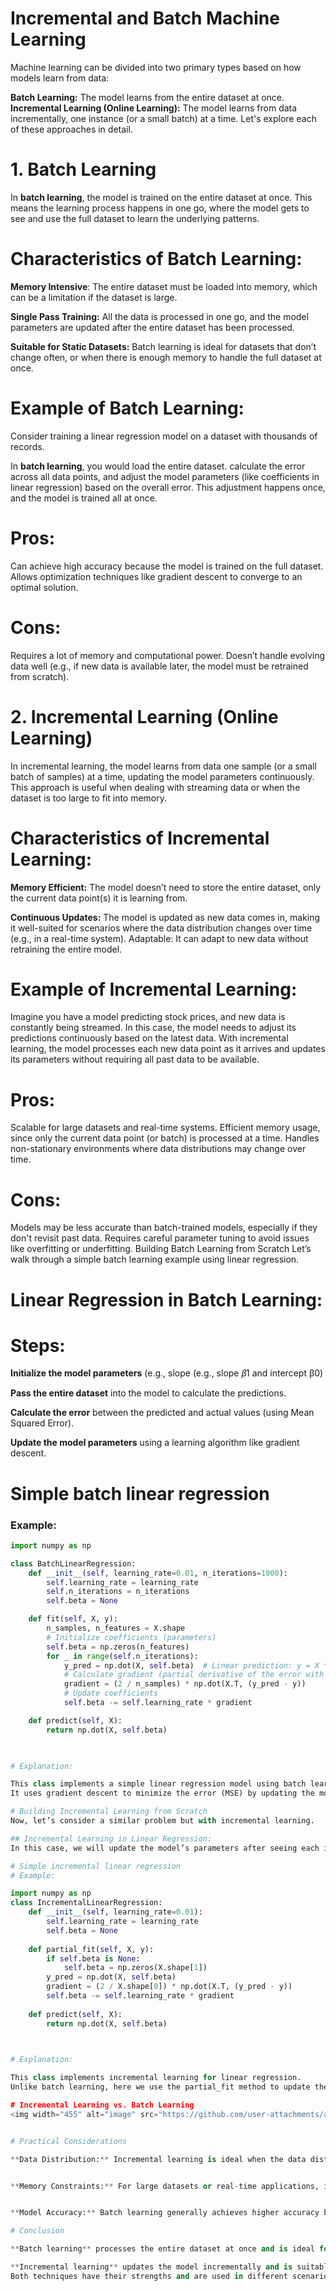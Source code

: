 # Incremental and Batch Machine Learning

Machine learning can be divided into two primary types based on how models learn from data:

**Batch Learning:** The model learns from the entire dataset at once.
**Incremental Learning (Online Learning):** The model learns from data incrementally, one instance (or a small batch) at a time.
Let's explore each of these approaches in detail.

# 1. Batch Learning
In **batch learning**, the model is trained on the entire dataset at once. This means the learning process happens in one go, where the model gets to see and use the full dataset to learn the underlying patterns.

# Characteristics of Batch Learning:
**Memory Intensive**: The entire dataset must be loaded into memory, which can be a limitation if the dataset is large.  

**Single Pass Training:** All the data is processed in one go, and the model parameters are updated after the entire dataset has been processed.  

**Suitable for Static Datasets:** Batch learning is ideal for datasets that don’t change often, or when there is enough memory to handle the full dataset at once.  

# Example of Batch Learning:
Consider training a linear regression model on a dataset with thousands of records.


In **batch learning**, you would load the entire dataset.
calculate the error across all data points, and adjust the model parameters (like coefficients in linear regression) based on the overall error. 
This adjustment happens once, and the model is trained all at once.

# Pros:
Can achieve high accuracy because the model is trained on the full dataset.
Allows optimization techniques like gradient descent to converge to an optimal solution.

# Cons:
Requires a lot of memory and computational power.
Doesn’t handle evolving data well (e.g., if new data is available later, the model must be retrained from scratch).

# 2. Incremental Learning (Online Learning)
In incremental learning, the model learns from data one sample (or a small batch of samples) at a time, updating the model parameters continuously. This approach is useful when dealing with streaming data or when the dataset is too large to fit into memory.

# Characteristics of Incremental Learning:
**Memory Efficient:** The model doesn’t need to store the entire dataset, only the current data point(s) it is learning from.

**Continuous Updates:** The model is updated as new data comes in, making it well-suited for scenarios where the data distribution changes over time (e.g., in a real-time system).
Adaptable: It can adapt to new data without retraining the entire model.

# Example of Incremental Learning:
Imagine you have a model predicting stock prices, and new data is constantly being streamed. In this case, the model needs to adjust its predictions continuously based on the latest data. With incremental learning, the model processes each new data point as it arrives and updates its parameters without requiring all past data to be available.

# Pros:
Scalable for large datasets and real-time systems.
Efficient memory usage, since only the current data point (or batch) is processed at a time.
Handles non-stationary environments where data distributions may change over time.

# Cons:
Models may be less accurate than batch-trained models, especially if they don't revisit past data.
Requires careful parameter tuning to avoid issues like overfitting or underfitting.
Building Batch Learning from Scratch
Let’s walk through a simple batch learning example using linear regression.

# Linear Regression in Batch Learning:

# Steps:
**Initialize the model parameters**     (e.g., slope (e.g., slope 𝛽1   and intercept β0)


**Pass the entire dataset** into the model to calculate the predictions.


**Calculate the error** between the predicted and actual values (using Mean Squared Error).


**Update the model parameters** using a learning algorithm like gradient descent.

# Simple batch linear regression

### Example:

```python
import numpy as np

class BatchLinearRegression:
    def __init__(self, learning_rate=0.01, n_iterations=1000):
        self.learning_rate = learning_rate
        self.n_iterations = n_iterations
        self.beta = None

    def fit(self, X, y):
        n_samples, n_features = X.shape
        # Initialize coefficients (parameters)
        self.beta = np.zeros(n_features)
        for _ in range(self.n_iterations):
            y_pred = np.dot(X, self.beta)  # Linear prediction: y = X * beta
            # Calculate gradient (partial derivative of the error with respect to beta)
            gradient = (2 / n_samples) * np.dot(X.T, (y_pred - y))
            # Update coefficients
            self.beta -= self.learning_rate * gradient

    def predict(self, X):
        return np.dot(X, self.beta)


        
# Explanation:

This class implements a simple linear regression model using batch learning.
It uses gradient descent to minimize the error (MSE) by updating the model coefficients (𝛽) for each iteration, using the entire dataset at each step.

# Building Incremental Learning from Scratch
Now, let’s consider a similar problem but with incremental learning.

## Incremental Learning in Linear Regression:
In this case, we will update the model’s parameters after seeing each individual data point (or a small batch).

# Simple incremental linear regression    
# Example:

import numpy as np
class IncrementalLinearRegression:
    def __init__(self, learning_rate=0.01):
        self.learning_rate = learning_rate
        self.beta = None
    
    def partial_fit(self, X, y):
        if self.beta is None:
            self.beta = np.zeros(X.shape[1])
        y_pred = np.dot(X, self.beta)
        gradient = (2 / X.shape[0]) * np.dot(X.T, (y_pred - y))
        self.beta -= self.learning_rate * gradient
    
    def predict(self, X):
        return np.dot(X, self.beta)


        
# Explanation:

This class implements incremental learning for linear regression.
Unlike batch learning, here we use the partial_fit method to update the model's coefficients after each mini-batch of data.

# Incremental Learning vs. Batch Learning
<img width="455" alt="image" src="https://github.com/user-attachments/assets/5a108de2-36f6-400d-a2bf-e160d8e54f54">


# Practical Considerations

**Data Distribution:** Incremental learning is ideal when the data distribution may change over time (non-stationary data), whereas batch learning assumes a fixed data distribution.


**Memory Constraints:** For large datasets or real-time applications, incremental learning is more suitable since it doesn’t require loading the entire dataset into memory.  


**Model Accuracy:** Batch learning generally achieves higher accuracy because it processes the entire dataset, while incremental learning might sacrifice some accuracy in exchange for adaptability and efficiency.

# Conclusion

**Batch learning** processes the entire dataset at once and is ideal for static datasets or situations where high accuracy is needed, but it requires significant memory and computational power.

**Incremental learning** updates the model incrementally and is suitable for real-time applications, streaming data, or very large datasets, but may require more careful parameter tuning to ensure convergence and accuracy.
Both techniques have their strengths and are used in different scenarios depending on the nature of the data and the computational resources available.
